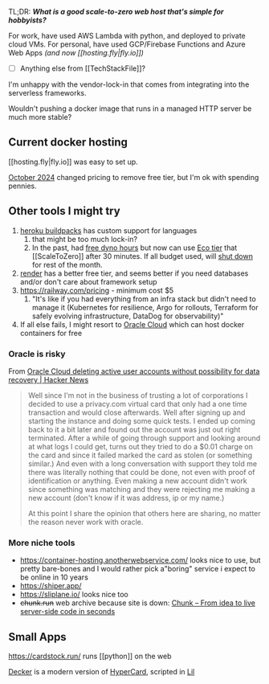 TL;DR: ***What is a good scale-to-zero web host that's simple for hobbyists?*** 

For work, have used AWS Lambda with python, and deployed to private cloud VMs.
For personal, have used GCP/Firebase Functions and Azure Web Apps *(and now [[hosting.fly|fly.io]])*
- [ ] Anything else from [[TechStackFile]]?

I'm unhappy with the vendor-lock-in that comes from integrating into the serverless frameworks.

Wouldn't pushing a docker image that runs in a managed HTTP server be much more stable?
## Current docker hosting
[[hosting.fly|fly.io]] was easy to set up.

[October 2024](https://www.srvrlss.io/blog/fly-io-pay-as-you-go/#conclusion) changed pricing to remove free tier, but I'm ok with spending pennies.
## Other tools I might try
1. [heroku buildpacks](https://devcenter.heroku.com/articles/buildpacks) has custom support for languages
	1. that might be too much lock-in?
	2. In the past, had [free dyno hours](https://devcenter.heroku.com/articles/free-dyno-hours#dyno-sleeping) but now can use [Eco tier](https://www.heroku.com/pricing) that [[ScaleToZero]] after 30 minutes. If all budget used, will [shut down](https://devcenter.heroku.com/articles/eco-dyno-hours#dyno-sleeping) for rest of the month.
2. [render](https://render.com/pricing) has a better free tier, and seems better if you need databases and/or don't care about framework setup
3. https://railway.com/pricing - minimum cost $5
	1. "It's like if you had everything from an infra stack but didn't need to manage it (Kubernetes for resilience, Argo for rollouts, Terraform for safely evolving infrastructure, DataDog for observability)"
4. If all else fails, I might resort to [Oracle Cloud](https://www.oracle.com/cloud/free/) which can host docker containers for free
### Oracle is risky
From [Oracle Cloud deleting active user accounts without possibility for data recovery | Hacker News](https://news.ycombinator.com/item?id=42901897)
>Well since I'm not in the business of trusting a lot of corporations I decided to use a privacy.com virtual card that only had a one time transaction and would close afterwards. Well after signing up and starting the instance and doing some quick tests. I ended up coming back to it a bit later and found out the account was just out right terminated. After a while of going through support and looking around at what logs I could get, turns out they tried to do a $0.01 charge on the card and since it failed marked the card as stolen (or something similar.) And even with a long conversation with support they told me there was literally nothing that could be done, not even with proof of identification or anything. Even making a new account didn't work since something was matching and they were rejecting me making a new account (don't know if it was address, ip or my name.)
>
>At this point I share the opinion that others here are sharing, no matter the reason never work with oracle.

### More niche tools
- https://container-hosting.anotherwebservice.com/ looks nice to use, but pretty bare-bones and I would rather pick a"boring" service i expect to be online in 10 years
- https://shiper.app/
- https://sliplane.io/ looks nice too
- ~~chunk.run~~ web archive because site is down: [Chunk – From idea to live server-side code in seconds](https://web.archive.org/web/20240526144409/https://chunk.run/)
## Small Apps
https://cardstock.run/ runs [[python]] on the web

[Decker](https://beyondloom.com/decker/index.html) is a modern version of [HyperCard](https://en.wikipedia.org/wiki/HyperCard), scripted in [Lil](https://beyondloom.com/decker/lil.html)
